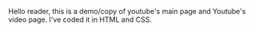Hello reader,
this is a demo/copy of youtube's main page and Youtube's  video page.
I've coded it in HTML and CSS.
